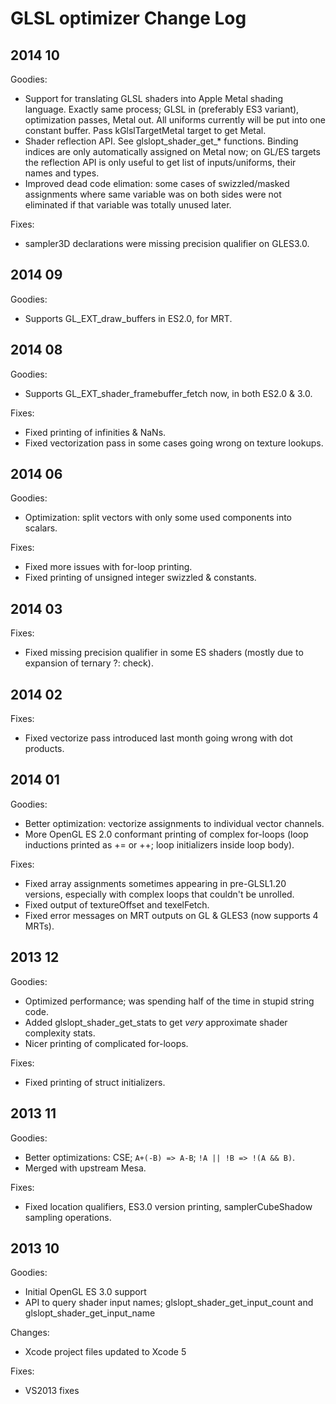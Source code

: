 GLSL optimizer Change Log
=========================

2014 10
-------

Goodies:

* Support for translating GLSL shaders into Apple Metal shading language.
  Exactly same process; GLSL in (preferably ES3 variant), optimization passes, Metal out.
  All uniforms currently will be put into one constant buffer.
  Pass kGlslTargetMetal target to get Metal.
* Shader reflection API. See glslopt_shader_get_* functions. Binding indices
  are only automatically assigned on Metal now; on GL/ES targets the reflection API is only
  useful to get list of inputs/uniforms, their names and types.
* Improved dead code elimation: some cases of swizzled/masked assignments where same variable was on both sides
  were not eliminated if that variable was totally unused later.

Fixes:

* sampler3D declarations were missing precision qualifier on GLES3.0.


2014 09
-------

Goodies:

* Supports GL_EXT_draw_buffers in ES2.0, for MRT.


2014 08
-------

Goodies:

* Supports GL_EXT_shader_framebuffer_fetch now, in both ES2.0 & 3.0.

Fixes:

* Fixed printing of infinities & NaNs.
* Fixed vectorization pass in some cases going wrong on texture lookups.


2014 06
-------

Goodies:

* Optimization: split vectors with only some used components into scalars.

Fixes:

* Fixed more issues with for-loop printing.
* Fixed printing of unsigned integer swizzled & constants.

2014 03
-------

Fixes:

* Fixed missing precision qualifier in some ES shaders (mostly due to expansion of ternary ?: check).

2014 02
-------

Fixes:

* Fixed vectorize pass introduced last month going wrong with dot products.

2014 01
-------

Goodies:

* Better optimization: vectorize assignments to individual vector channels.
* More OpenGL ES 2.0 conformant printing of complex for-loops (loop inductions printed
  as += or ++; loop initializers inside loop body).

Fixes:

* Fixed array assignments sometimes appearing in pre-GLSL1.20 versions, especially with
  complex loops that couldn't be unrolled.
* Fixed output of textureOffset and texelFetch.
* Fixed error messages on MRT outputs on GL & GLES3 (now supports 4 MRTs).

2013 12
-------

Goodies:

* Optimized performance; was spending half of the time in stupid string code.
* Added glslopt_shader_get_stats to get *very* approximate shader complexity stats.
* Nicer printing of complicated for-loops.

Fixes:

* Fixed printing of struct initializers.


2013 11
-------

Goodies:

* Better optimizations: CSE; `A+(-B) => A-B`; `!A || !B => !(A && B)`.
* Merged with upstream Mesa.

Fixes:

* Fixed location qualifiers, ES3.0 version printing, samplerCubeShadow sampling operations.


2013 10
-------

Goodies:

* Initial OpenGL ES 3.0 support
* API to query shader input names; glslopt_shader_get_input_count and glslopt_shader_get_input_name

Changes:

* Xcode project files updated to Xcode 5

Fixes:

* VS2013 fixes

